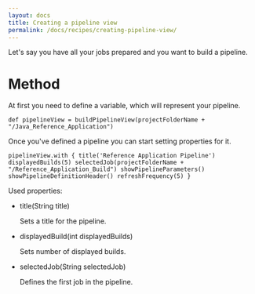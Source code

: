 ```yaml
---
layout: docs
title: Creating a pipeline view
permalink: /docs/recipes/creating-pipeline-view/
---
```


Let's say you have all your jobs prepared and you want to build a pipeline.

# Method

At first you need to define a variable, which will represent your pipeline.

```
def pipelineView = buildPipelineView(projectFolderName + "/Java_Reference_Application")
```

Once you've defined a pipeline you can start setting properties for it.

``
pipelineView.with {
    title('Reference Application Pipeline')
    displayedBuilds(5)
    selectedJob(projectFolderName + "/Reference_Application_Build")
    showPipelineParameters()
    showPipelineDefinitionHeader()
    refreshFrequency(5)
}
``

Used properties:

* title(String title)

  Sets a title for the pipeline.

* displayedBuild(int displayedBuilds)
  
  Sets number of displayed builds.
  
* selectedJob(String selectedJob)
  
  Defines the first job in the pipeline. 






